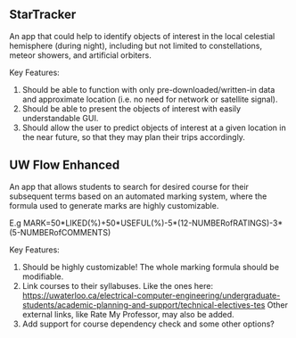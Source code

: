 ## StarTracker
An app that could help to identify objects of interest in the local celestial hemisphere (during night), including but not limited to constellations, meteor showers, and artificial orbiters.

Key Features:
1. Should be able to function with only pre-downloaded/written-in data and approximate location (i.e. no need for network or satellite signal).
2. Should be able to present the objects of interest with easily understandable GUI.
3. Should allow the user to predict objects of interest at a given location in the near future, so that they may plan their trips accordingly.

## UW Flow Enhanced
An app that allows students to search for desired course for their subsequent terms based on an automated marking system, where the formula used to generate marks are highly customizable.

E.g MARK=50\*LIKED(%)+50\*USEFUL(%)-5\*(12-NUMBERofRATINGS)-3\*(5-NUMBERofCOMMENTS)

Key Features:
1. Should be highly customizable! The whole marking formula should be modifiable.
2. Link courses to their syllabuses. Like the ones here: https://uwaterloo.ca/electrical-computer-engineering/undergraduate-students/academic-planning-and-support/technical-electives-tes Other external links, like Rate My Professor, may also be added.
3. Add support for course dependency check and some other options?
